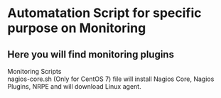 # Automatation Script for specific purpose on Monitoring
## Here you will find monitoring plugins
Monitoring Scripts <br>
nagios-core.sh (Only for CentOS 7) file will install Nagios Core, Nagios Plugins, NRPE and will download Linux agent.
